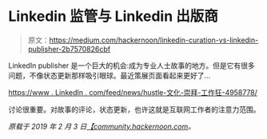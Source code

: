 # Linkedin 监管与 Linkedin 出版商

> 原文：<https://medium.com/hackernoon/linkedin-curation-vs-linkedin-publisher-2b7570826cbf>

LinkedIn publisher 是一个巨大的机会:成为专业人士故事的地方。但是它有很多问题，不像状态更新那样吸引眼球。最近策展页面看起来更好了…

[https://www . LinkedIn . com/feed/news/hustle-文化-崇拜-工作狂-4958778/](https://www.linkedin.com/feed/news/hustle-culture-worships-workaholism-4958778/)

讨论很重要。对故事的评论，状态更新，也许这就是互联网工作者的注意力范围。

*原载于 2019 年 2 月 3 日*[*【community.hackernoon.com*](https://community.hackernoon.com/t/linkedin-curation-vs-linkedin-publisher/30)*。*
